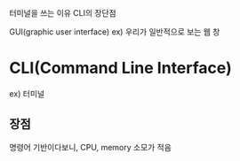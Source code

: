

터미널을 쓰는 이유
CLI의 장단점

GUI(graphic user interface)
ex) 우리가 일반적으로 보는 웹 창

# CLI(Command Line Interface)
ex) 터미널
## 장점
명령어 기반이다보니, CPU, memory 소모가 적음
